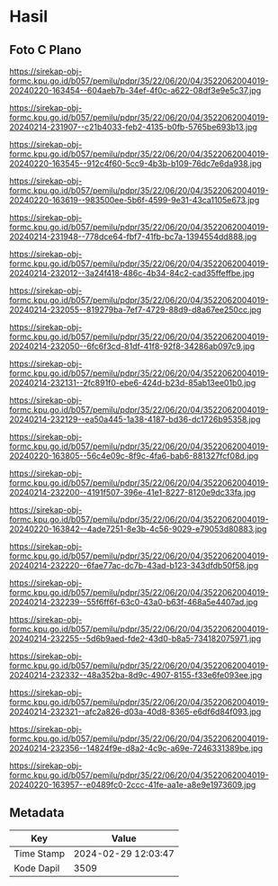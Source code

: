 # Hasil

## Foto C Plano

https://sirekap-obj-formc.kpu.go.id/b057/pemilu/pdpr/35/22/06/20/04/3522062004019-20240220-163454--604aeb7b-34ef-4f0c-a622-08df3e9e5c37.jpg

https://sirekap-obj-formc.kpu.go.id/b057/pemilu/pdpr/35/22/06/20/04/3522062004019-20240214-231907--c21b4033-feb2-4135-b0fb-5765be693b13.jpg

https://sirekap-obj-formc.kpu.go.id/b057/pemilu/pdpr/35/22/06/20/04/3522062004019-20240220-163545--912c4f60-5cc9-4b3b-b109-76dc7e6da938.jpg

https://sirekap-obj-formc.kpu.go.id/b057/pemilu/pdpr/35/22/06/20/04/3522062004019-20240220-163619--983500ee-5b6f-4599-9e31-43ca1105e673.jpg

https://sirekap-obj-formc.kpu.go.id/b057/pemilu/pdpr/35/22/06/20/04/3522062004019-20240214-231948--778dce64-fbf7-41fb-bc7a-1394554dd888.jpg

https://sirekap-obj-formc.kpu.go.id/b057/pemilu/pdpr/35/22/06/20/04/3522062004019-20240214-232012--3a24f418-486c-4b34-84c2-cad35ffeffbe.jpg

https://sirekap-obj-formc.kpu.go.id/b057/pemilu/pdpr/35/22/06/20/04/3522062004019-20240214-232055--819279ba-7ef7-4729-88d9-d8a67ee250cc.jpg

https://sirekap-obj-formc.kpu.go.id/b057/pemilu/pdpr/35/22/06/20/04/3522062004019-20240214-232050--6fc6f3cd-81df-41f8-92f8-34286ab097c9.jpg

https://sirekap-obj-formc.kpu.go.id/b057/pemilu/pdpr/35/22/06/20/04/3522062004019-20240214-232131--2fc891f0-ebe6-424d-b23d-85ab13ee01b0.jpg

https://sirekap-obj-formc.kpu.go.id/b057/pemilu/pdpr/35/22/06/20/04/3522062004019-20240214-232129--ea50a445-1a38-4187-bd36-dc1726b95358.jpg

https://sirekap-obj-formc.kpu.go.id/b057/pemilu/pdpr/35/22/06/20/04/3522062004019-20240220-163805--56c4e09c-8f9c-4fa6-bab6-881327fcf08d.jpg

https://sirekap-obj-formc.kpu.go.id/b057/pemilu/pdpr/35/22/06/20/04/3522062004019-20240214-232200--4191f507-396e-41e1-8227-8120e9dc33fa.jpg

https://sirekap-obj-formc.kpu.go.id/b057/pemilu/pdpr/35/22/06/20/04/3522062004019-20240220-163842--4ade7251-8e3b-4c56-9029-e79053d80883.jpg

https://sirekap-obj-formc.kpu.go.id/b057/pemilu/pdpr/35/22/06/20/04/3522062004019-20240214-232220--6fae77ac-dc7b-43ad-b123-343dfdb50f58.jpg

https://sirekap-obj-formc.kpu.go.id/b057/pemilu/pdpr/35/22/06/20/04/3522062004019-20240214-232239--55f6ff6f-63c0-43a0-b63f-468a5e4407ad.jpg

https://sirekap-obj-formc.kpu.go.id/b057/pemilu/pdpr/35/22/06/20/04/3522062004019-20240214-232255--5d6b9aed-fde2-43d0-b8a5-734182075971.jpg

https://sirekap-obj-formc.kpu.go.id/b057/pemilu/pdpr/35/22/06/20/04/3522062004019-20240214-232332--48a352ba-8d9c-4907-8155-f33e6fe093ee.jpg

https://sirekap-obj-formc.kpu.go.id/b057/pemilu/pdpr/35/22/06/20/04/3522062004019-20240214-232321--afc2a826-d03a-40d8-8365-e6df6d84f093.jpg

https://sirekap-obj-formc.kpu.go.id/b057/pemilu/pdpr/35/22/06/20/04/3522062004019-20240214-232356--14824f9e-d8a2-4c9c-a69e-7246331389be.jpg

https://sirekap-obj-formc.kpu.go.id/b057/pemilu/pdpr/35/22/06/20/04/3522062004019-20240220-163957--e0489fc0-2ccc-41fe-aa1e-a8e9e1973609.jpg


## Metadata

| Key        | Value               |
| ---------- | ------------------- |
| Time Stamp | 2024-02-29 12:03:47 |
| Kode Dapil | 3509                |



